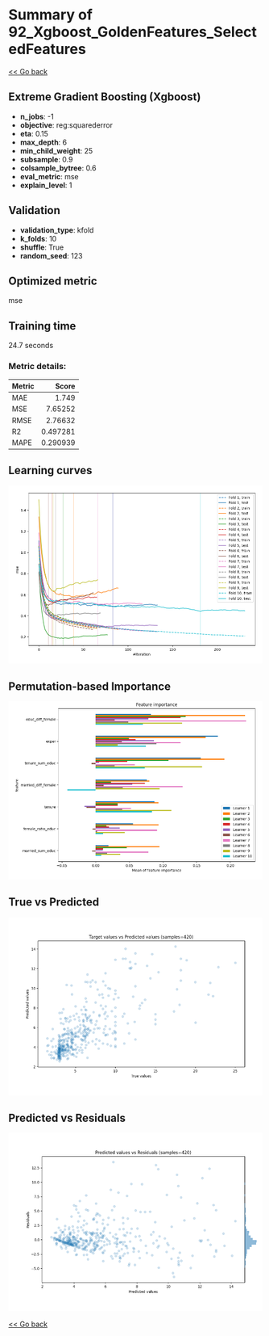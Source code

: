 # Summary of 92_Xgboost_GoldenFeatures_SelectedFeatures

[<< Go back](../README.md)


## Extreme Gradient Boosting (Xgboost)
- **n_jobs**: -1
- **objective**: reg:squarederror
- **eta**: 0.15
- **max_depth**: 6
- **min_child_weight**: 25
- **subsample**: 0.9
- **colsample_bytree**: 0.6
- **eval_metric**: mse
- **explain_level**: 1

## Validation
 - **validation_type**: kfold
 - **k_folds**: 10
 - **shuffle**: True
 - **random_seed**: 123

## Optimized metric
mse

## Training time

24.7 seconds

### Metric details:
| Metric   |    Score |
|:---------|---------:|
| MAE      | 1.749    |
| MSE      | 7.65252  |
| RMSE     | 2.76632  |
| R2       | 0.497281 |
| MAPE     | 0.290939 |



## Learning curves
![Learning curves](learning_curves.png)

## Permutation-based Importance
![Permutation-based Importance](permutation_importance.png)
## True vs Predicted

![True vs Predicted](true_vs_predicted.png)


## Predicted vs Residuals

![Predicted vs Residuals](predicted_vs_residuals.png)



[<< Go back](../README.md)
